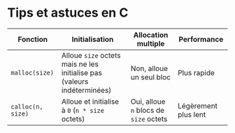 # Tips et astuces en C


| Fonction       | Initialisation                                      | Allocation multiple         | Performance             |
|---------------|-------------------------------------------------|----------------------------|-------------------------|
| `malloc(size)` | Alloue `size` octets mais ne les initialise pas (valeurs indéterminées) | Non, alloue un seul bloc | Plus rapide             |
| `calloc(n, size)` | Alloue et initialise à `0` (`n * size` octets) | Oui, alloue `n` blocs de `size` octets | Légèrement plus lent    |
